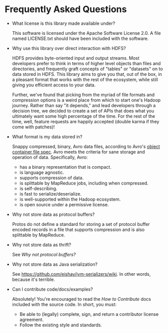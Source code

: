# Frequently Asked Questions

* What license is this library made available under?

    This software is licensed under the Apache Software License 2.0. A file named
    LICENSE.txt should have been included with the software.

* Why use this library over direct interaction with HDFS?

    HDFS provides byte-oriented input and output streams. Most developers prefer
    to think in terms of higher level objects than files and directories, and
    frequently graft concepts of "tables" or "datasets" on to data stored in HDFS.
    This library aims to give you that, out of the box, in a pleasant format that
    works with the rest of the ecosystem, while still giving you efficient access
    to your data.

    Further, we've found that picking from the myriad of file formats and
    compression options is a weird place from which to start one's Hadoop journey.
    Rather than say "it depends," and lead developers through a decision tree, we
    decided to create a set of APIs that does what you ultimately want some high
    percentage of the time. For the rest of the time, well, feature requests are
    happily accepted (double karma if they come with patches)!

* What format is my data stored in?

    Snappy compressed, binary, Avro data files, according to Avro's [object
    container file spec][avro-cf]. Avro meets the criteria for sane storage and
    operation of data. Specifically, Avro:

    * has a binary representation that is compact.
    * is language agnostic.
    * supports compression of data.
    * is splittable by MapReduce jobs, including when compressed.
    * is self-describing.
    * is fast to serialize/deserialize.
    * is well-supported within the Hadoop ecosystem.
    * is open source under a permissive license.

* Why not store data as protocol buffers?

    Protos do not define a standard for storing a set of protocol buffer encoded
    records in a file that supports compression and is also splittable by
    MapReduce.

* Why not store data as thrift?

    See _Why not protocol buffers?_

* Why not store data as Java serialization?

    See <https://github.com/eishay/jvm-serializers/wiki>. In other words, because
    it's terrible.

* Can I contribute code/docs/examples?

    Absolutely! You're encouraged to read the _How to Contribute_ docs included
    with the source code. In short, you must:

    * Be able to (legally) complete, sign, and return a contributor license
    agreement.
    * Follow the existing style and standards.

[avro-cf]: http://avro.apache.org/docs/current/spec.html#Object+Container+Files "Apache Avro - Object container files"
